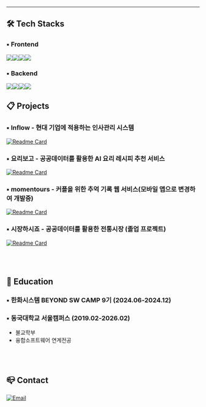 
---
## 🛠 Tech Stacks
### ▪ Frontend
<img src="https://img.shields.io/badge/javascript-F7DF1E?style=for-the-badge&logo=javascript&logoColor=white"><img src="https://img.shields.io/badge/html5-E34F26?style=for-the-badge&logo=html5&logoColor=white"><img src="https://img.shields.io/badge/css3-1572B6?style=for-the-badge&logo=css3&logoColor=white"><img src="https://img.shields.io/badge/Vue.js-4FC08D?style=for-the-badge&logo=Vue.js&logoColor=white"/>
### ▪ Backend
<img src="https://img.shields.io/badge/java-007396?style=for-the-badge&logo=java&logoColor=white"/><img src="https://img.shields.io/badge/Spring-6DB33F?style=for-the-badge&logo=Spring&logoColor=white"/><img src="https://img.shields.io/badge/amazon aws-232F3E?style=for-the-badge&logo=amazonwebservices&logoColor=white"><img src="https://img.shields.io/badge/aws s3-569A31?style=for-the-badge&logo=amazons3&logoColor=white">

## 📋 Projects
### ▪ Inflow - 현대 기업에 적용하는 인사관리 시스템
[![Readme Card](https://github-readme-stats.vercel.app/api/pin/?username=beyond-sw-camp&repo=Be09-Fin-Pado-InFlow-BE)](https://github.com/beyond-sw-camp/Be09-Fin-Pado-InFlow-BE)
### ▪ 요리보고 - 공공데이터를 활용한 AI 요리 레시피 추천 서비스
[![Readme Card](https://github-readme-stats.vercel.app/api/pin/?username=beyond-sw-camp&repo=be09-4th-4vengers-Yoribogo)](https://github.com/beyond-sw-camp/be09-4th-4vengers-Yoribogo)
### ▪ momentours - 커플을 위한 추억 기록 웹 서비스(모바일 앱으로 변경하여 개발중)
[![Readme Card](https://github-readme-stats.vercel.app/api/pin/?username=beyond-sw-camp&repo=be09-2nd-myhandJAVA-momentours)](https://github.com/beyond-sw-camp/be09-2nd-myhandJAVA-momentours)
### ▪ 시장하시죠 - 공공데이터를 활용한 전통시장  (졸업 프로젝트)
[![Readme Card](https://github-readme-stats.vercel.app/api/pin/?username=CSID-DGU&repo=2025-1-SCS4031-mergeWhat-S3)](https://github.com/CSID-DGU/2025-1-SCS4031-mergeWhat-S3/tree/haegwan-back)
<br /><br /><br /><br />

## 📙 Education
### ▪ 한화시스템 BEYOND SW CAMP 9기 (2024.06-2024.12)
### ▪ 동국대학교 서울캠퍼스 (2019.02-2026.02)
 - 불교학부
 - 융합소프트웨어 연계전공
<br /><br /><br /><br />

## 📪 Contact
[![Email](https://img.shields.io/badge/Mail-EA4335?style=for-the-badge&logo=maildotru&logoColor=white)](mailto:kkhagwan@naver.com)



